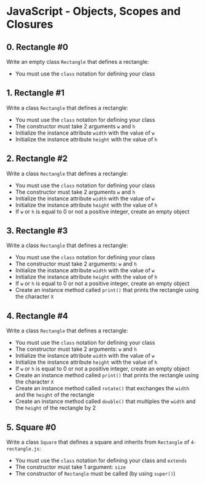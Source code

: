# JavaScript - Objects, Scopes and Closures

## 0. Rectangle #0
Write an empty class ```Rectangle``` that defines a rectangle:
* You must use the ```class``` notation for defining your class

## 1. Rectangle #1
Write a class ```Rectangle``` that defines a rectangle:
* You must use the ```class``` notation for defining your class
* The constructor must take 2 arguments ```w``` and ```h```
* Initialize the instance attribute ```width``` with the value of ```w```
* Initialize the instance attribute ```height``` with the value of ```h```

## 2. Rectangle #2
Write a class ```Rectangle``` that defines a rectangle:
* You must use the ```class``` notation for defining your class
* The constructor must take 2 arguments ```w``` and ```h```
* Initialize the instance attribute ```width``` with the value of ```w```
* Initialize the instance attribute ```height``` with the value of ```h```
* If ```w``` or ```h``` is equal to 0 or not a positive integer, create an empty object

## 3. Rectangle #3
Write a class ```Rectangle``` that defines a rectangle:
* You must use the ```class``` notation for defining your class
* The constructor must take 2 arguments: ```w``` and ```h```
* Initialize the instance attribute ```width``` with the value of ```w```
* Initialize the instance attribute ```height``` with the value of ```h```
* If ```w``` or ```h``` is equal to 0 or not a positive integer, create an empty object
* Create an instance method called ```print()``` that prints the rectangle using the character ```X```

## 4. Rectangle #4
Write a class ```Rectangle``` that defines a rectangle:
* You must use the ```class``` notation for defining your class
* The constructor must take 2 arguments: ```w``` and ```h```
* Initialize the instance attribute ```width``` with the value of ```w```
* Initialize the instance attribute ```height``` with the value of ```h```
* If ```w``` or ```h``` is equal to 0 or not a positive integer, create an empty object
* Create an instance method called ```print()``` that prints the rectangle using the character ```X```
* Create an instance method called ```rotate()``` that exchanges the ```width``` and the ```height``` of the rectangle
* Create an instance method called ```double()``` that multiples the ```width``` and the ```height``` of the rectangle by 2

## 5. Square #0
Write a class ```Square``` that defines a square and inherits from ```Rectangle``` of ```4-rectangle.js```:
* You must use the ```class``` notation for defining your class and ```extends```
* The constructor must take 1 argument: ```size```
* The constructor of ```Rectangle``` must be called (by using ```super()```)
